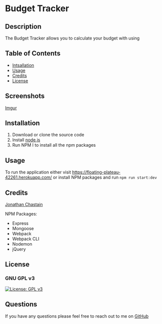# Budget Tracker

## Description
The Budget Tracker allows you to calculate your budget with using 

## Table of Contents
* [Intsallation](#installation)
* [Usage](#usage)
* [Credits](#credits)
* [License](#license)

## Screenshots
[Imgur](https://i.imgur.com/HvlMn2M.png)

## Installation
1. Download or clone the source code
2. Install [node.js](https://nodejs.org/en/)
3. Run NPM I to install all the npm packages

## Usage
To run the application either visit https://floating-plateau-42261.herokuapp.com/ or install NPM packages and run `npm run start:dev`

## Credits
[Jonathan Chastain](https://github.com/ChastainJon)

NPM Packages:
* Express
* Mongoose
* Webpack
* Webpack CLI
* Nodemon
* jQuery

## License
### GNU GPL v3
[![License: GPL v3](https://img.shields.io/badge/License-GPLv3-blue.svg)](https://www.gnu.org/licenses/gpl-3.0)

## Questions
If you have any questions please feel free to reach out to me on [GitHub](https://github.com/ChastainJon)
